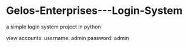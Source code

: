 # Gelos-Enterprises---Login-System
a simple login system project in python 

view accounts:
username: admin
password: admin
